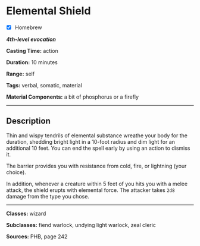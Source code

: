 # Elemental Shield

- [x] Homebrew

***4th-level evocation***

**Casting Time:** action

**Duration:** 10 minutes

**Range:** self

**Tags:** verbal, somatic, material

**Material Components:** a bit of phosphorus or a firefly

---

## Description
Thin and wispy tendrils of elemental substance wreathe your body for the duration, shedding bright light in a 10-foot radius and dim light for an additional 10 feet. You can end the spell early by using an action to dismiss it.

The barrier provides you with resistance from cold, fire, or lightning (your choice).

In addition, whenever a creature within 5 feet of you hits you with a melee attack, the shield erupts with elemental force. The attacker takes `2d8` damage from the type you chose.

---

**Classes:** wizard

**Subclasses:** fiend warlock, undying light warlock, zeal cleric

**Sources:** PHB, page 242
